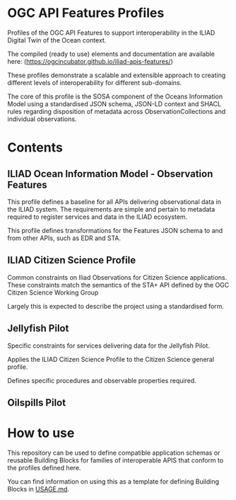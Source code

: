 # OGC API Features Profiles

Profiles of the OGC API Features to support interoperability in the ILIAD Digital Twin of the Ocean context.

The compiled (ready to use) elements and documentation are available here: (https://ogcincubator.github.io/iliad-apis-features/)

These profiles demonstrate a scalable and extensible approach to creating different levels of interoperability for different sub-domains. 

The core of this profile is the SOSA component of the Oceans Information Model using a standardised JSON schema, JSON-LD context and SHACL rules regarding disposition of metadata across ObservationCollections and individual observations.

# Contents

## ILIAD Ocean Information Model - Observation Features

This profile defines a baseline for all APIs delivering observational data in the ILIAD system. 
The requirements are simple and pertain to metadata required to register services and data in the ILIAD ecosystem.

This profile defines transformations for the Features JSON schema to and from other APIs, such as EDR and STA.

## ILIAD Citizen Science Profile

Common constraints on Iliad Observations for Citizen Science applications.  These constraints match the semantics of the STA+ API defined by the OGC Citizen Science Working Group

Largely this is expected to describe the project using a standardised form.

## Jellyfish Pilot

Specific constraints for services delivering data for the Jellyfish Pilot.

Applies the ILIAD Citizen Science Profile to the Citizen Science general profile.

Defines specific procedures and observable properties required.

## Oilspills Pilot

# How to use

This repository can be used to define compatible application schemas or reusable Building Blocks for families of interoperable APIS that conform to the profiles defined here.

You can find information on using this as a template for defining Building Blocks in [USAGE.md](USAGE.md).
